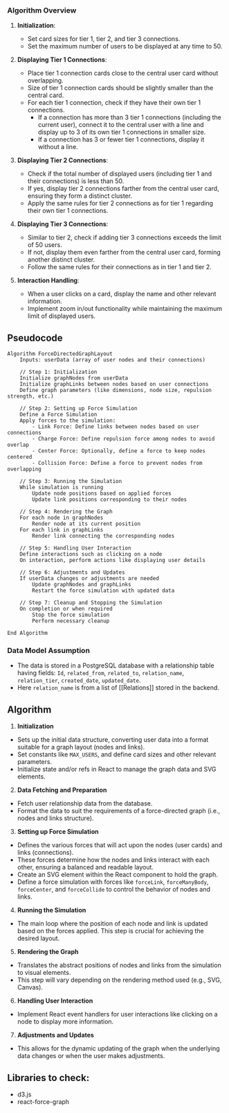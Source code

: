 
### Algorithm Overview

1. **Initialization**:
    
    - Set card sizes for tier 1, tier 2, and tier 3 connections.
    - Set the maximum number of users to be displayed at any time to 50.
2. **Displaying Tier 1 Connections**:
    
    - Place tier 1 connection cards close to the central user card without overlapping.
    - Size of tier 1 connection cards should be slightly smaller than the central card.
    - For each tier 1 connection, check if they have their own tier 1 connections.
        - If a connection has more than 3 tier 1 connections (including the current user), connect it to the central user with a line and display up to 3 of its own tier 1 connections in smaller size.
        - If a connection has 3 or fewer tier 1 connections, display it without a line.
3. **Displaying Tier 2 Connections**:
    
    - Check if the total number of displayed users (including tier 1 and their connections) is less than 50.
    - If yes, display tier 2 connections farther from the central user card, ensuring they form a distinct cluster.
    - Apply the same rules for tier 2 connections as for tier 1 regarding their own tier 1 connections.
4. **Displaying Tier 3 Connections**:
    
    - Similar to tier 2, check if adding tier 3 connections exceeds the limit of 50 users.
    - If not, display them even farther from the central user card, forming another distinct cluster.
    - Follow the same rules for their connections as in tier 1 and tier 2.
5. **Interaction Handling**:
    
    - When a user clicks on a card, display the name and other relevant information.
    - Implement zoom in/out functionality while maintaining the maximum limit of displayed users.



## Pseudocode

```
Algorithm ForceDirectedGraphLayout
    Inputs: userData (array of user nodes and their connections)

    // Step 1: Initialization
    Initialize graphNodes from userData
    Initialize graphLinks between nodes based on user connections
    Define graph parameters (like dimensions, node size, repulsion strength, etc.)

    // Step 2: Setting up Force Simulation
    Define a Force Simulation
    Apply forces to the simulation:
        - Link Force: Define links between nodes based on user connections
        - Charge Force: Define repulsion force among nodes to avoid overlap
        - Center Force: Optionally, define a force to keep nodes centered
        - Collision Force: Define a force to prevent nodes from overlapping

    // Step 3: Running the Simulation
    While simulation is running
        Update node positions based on applied forces
        Update link positions corresponding to their nodes

    // Step 4: Rendering the Graph
    For each node in graphNodes
        Render node at its current position
    For each link in graphLinks
        Render link connecting the corresponding nodes

    // Step 5: Handling User Interaction
    Define interactions such as clicking on a node
    On interaction, perform actions like displaying user details

    // Step 6: Adjustments and Updates
    If userData changes or adjustments are needed
        Update graphNodes and graphLinks
        Restart the force simulation with updated data

    // Step 7: Cleanup and Stopping the Simulation
    On completion or when required
        Stop the force simulation
        Perform necessary cleanup

End Algorithm

```


###  **Data Model Assumption**
    
- The data is stored in a PostgreSQL database with a relationship table having fields: `Id`, `related_from`, `related_to`, `relation_name`, `relation_tier`, `created_date`, `updated_date`.
- Here `relation_name` is from a list of [[Relations]] stored in the backend.

## Algorithm

1. **Initialization**
   
- Sets up the initial data structure, converting user data into a format suitable for a graph layout (nodes and links).
- Set constants like `MAX_USERS`, and define card sizes and other relevant parameters.
- Initialize state and/or refs in React to manage the graph data and SVG elements.

2. **Data Fetching and Preparation**
   
- Fetch user relationship data from the database.
- Format the data to suit the requirements of a force-directed graph (i.e., nodes and links structure).
  
3. **Setting up Force Simulation**
   
- Defines the various forces that will act upon the nodes (user cards) and links (connections).
- These forces determine how the nodes and links interact with each other, ensuring a balanced and readable layout.
-  Create an SVG element within the React component to hold the graph.
- Define a force simulation with forces like `forceLink`, `forceManyBody`, `forceCenter`, and `forceCollide` to control the behavior of nodes and links.
  
4. **Running the Simulation**
   
- The main loop where the position of each node and link is updated based on the forces applied. This step is crucial for achieving the desired layout.
  
5. **Rendering the Graph**
   
- Translates the abstract positions of nodes and links from the simulation to visual elements.
- This step will vary depending on the rendering method used (e.g., SVG, Canvas).
   
6. **Handling User Interaction**
   
- Implement React event handlers for user interactions like clicking on a node to display more information.
   
7. **Adjustments and Updates**
   
- This allows for the dynamic updating of the graph when the underlying data changes or when the user makes adjustments.


## Libraries to check:
- d3.js
- react-force-graph
